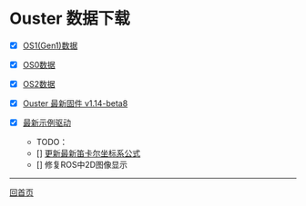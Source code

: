 # Ouster 数据下载

- [x] [OS1(Gen1)数据](https://eyun.baidu.com/s/3qZvQL0S)
- [x] [OS0数据](https://eyun.baidu.com/s/3kWppwV1)
- [x] [OS2数据](https://eyun.baidu.com/s/3mjZU5AS)

- [x] [Ouster 最新固件 v1.14-beta8](https://eyun.baidu.com/s/3jKiMesI)
- [x] [最新示例驱动](https://eyun.baidu.com/s/3pMvmQtP)
    - TODO：
    - [] [更新最新笛卡尔坐标系公式](https://eyun.baidu.com/s/3oAsNtX4)
    - [] 修复ROS中2D图像显示

---
[回首页](#main)